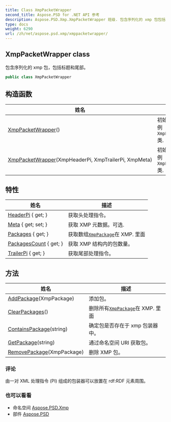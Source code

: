 ```yaml
---
title: Class XmpPacketWrapper
second_title: Aspose.PSD for .NET API 参考
description: Aspose.PSD.Xmp.XmpPacketWrapper 班级. 包含序列化的 xmp 包包括标题和尾部
type: docs
weight: 6290
url: /zh/net/aspose.psd.xmp/xmppacketwrapper/
---
```

## XmpPacketWrapper class

包含序列化的 xmp 包，包括标题和尾部。

```csharp
public class XmpPacketWrapper
```

## 构造函数

| 姓名 | 描述 |
| --- | --- |
| [XmpPacketWrapper](xmppacketwrapper/#constructor)() | 初始化一个新的实例`XmpPacketWrapper`类. |
| [XmpPacketWrapper](xmppacketwrapper/#constructor_1)(XmpHeaderPi, XmpTrailerPi, XmpMeta) | 初始化一个新的实例`XmpPacketWrapper`类. |

## 特性

| 姓名 | 描述 |
| --- | --- |
| [HeaderPi](../../aspose.psd.xmp/xmppacketwrapper/headerpi/) { get; } | 获取头处理指令。 |
| [Meta](../../aspose.psd.xmp/xmppacketwrapper/meta/) { get; set; } | 获取 XMP 元数据。可选. |
| [Packages](../../aspose.psd.xmp/xmppacketwrapper/packages/) { get; } | 获取数组[`XmpPackage`](../xmppackage/)在 XMP. 里面 |
| [PackagesCount](../../aspose.psd.xmp/xmppacketwrapper/packagescount/) { get; } | 获取 XMP 结构内的包数量。 |
| [TrailerPi](../../aspose.psd.xmp/xmppacketwrapper/trailerpi/) { get; } | 获取尾部处理指令。 |

## 方法

| 姓名 | 描述 |
| --- | --- |
| [AddPackage](../../aspose.psd.xmp/xmppacketwrapper/addpackage/)(XmpPackage) | 添加包。 |
| [ClearPackages](../../aspose.psd.xmp/xmppacketwrapper/clearpackages/)() | 删除所有[`XmpPackage`](../xmppackage/)在 XMP. 里面 |
| [ContainsPackage](../../aspose.psd.xmp/xmppacketwrapper/containspackage/)(string) | 确定包是否存在于 xmp 包装器中。 |
| [GetPackage](../../aspose.psd.xmp/xmppacketwrapper/getpackage/)(string) | 通过命名空间 URI 获取包。 |
| [RemovePackage](../../aspose.psd.xmp/xmppacketwrapper/removepackage/)(XmpPackage) | 删除 XMP 包。 |

### 评论

由一对 XML 处理指令 (PI) 组成的包装器可以放置在 rdf:RDF 元素周围。

### 也可以看看

* 命名空间 [Aspose.PSD.Xmp](../../aspose.psd.xmp/)
* 部件 [Aspose.PSD](../../)


